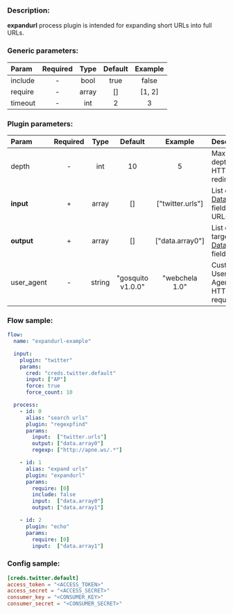 ### Description:

**expandurl** process plugin is intended for expanding short URLs into
full URLs.


### Generic parameters:

| Param   | Required | Type  | Default | Example |
|:--------|:--------:|:-----:|:-------:|:-------:|
| include |    -     | bool  |  true   |  false  |
| require |    -     | array |   []    | [1, 2]  |
| timeout |    -     |  int  |    2    |    3    |


### Plugin parameters:

| Param      | Required |  Type  |      Default      |     Example      | Description                                                                                         |
|:-----------|:--------:|:------:|:-----------------:|:----------------:|:----------------------------------------------------------------------------------------------------|
| depth      |    -     |  int   |        10         |        5         | Maximum depth of HTTP redirects.                                                                    |
| **input**  |    +     | array  |        []         | ["twitter.urls"] | List of [DataItem](https://github.com/livelace/gosquito/blob/master/docs/data.md) fields with URLs. |
| **output** |    +     | array  |        []         | ["data.array0"]  | List of target [DataItem](https://github.com/livelace/gosquito/blob/master/docs/data.md) fields.    |
| user_agent |    -     | string | "gosquito v1.0.0" |  "webchela 1.0"  | Custom User-Agent for HTTP requests.                                                                |

### Flow sample:

```yaml
flow:
  name: "expandurl-example"

  input:
    plugin: "twitter"
    params:
      cred: "creds.twitter.default"
      input: ["AP"]
      force: true
      force_count: 10

  process:
    - id: 0
      alias: "search urls"
      plugin: "regexpfind"
      params:
        input:  ["twitter.urls"]
        output: ["data.array0"]
        regexp: ["http://apne.ws/.*"]

    - id: 1
      alias: "expand urls"
      plugin: "expandurl"
      params:
        require: [0]
        include: false
        input:  ["data.array0"]
        output: ["data.array1"]

    - id: 2
      plugin: "echo"
      params:
        require: [0]
        input:  ["data.array1"]
```

### Config sample:

```toml
[creds.twitter.default]
access_token = "<ACCESS_TOKEN>"
access_secret = "<ACCESS_SECRET>"
consumer_key = "<CONSUMER_KEY>"
consumer_secret = "<CONSUMER_SECRET>"
```


